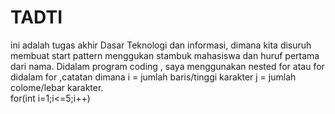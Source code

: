 # TADTI
ini adalah tugas akhir Dasar Teknologi dan informasi, dimana kita disuruh membuat start pattern menggukan stambuk mahasiswa dan huruf pertama dari nama.
Didalam program coding , saya menggunakan nested for atau for didalam for ,catatan dimana i =  jumlah baris/tinggi karakter j = jumlah colome/lebar karakter.<br />
for(int i=1;i<=5;i++)
